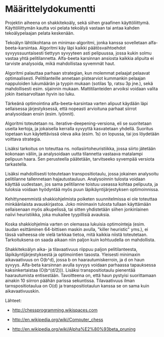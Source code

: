 Määrittelydokumentti
====================

Projektin aiheena on shakkitekoäly, sekä siihen graafinen käyttöliittymä. Käyttöliittymän kautta voi pelata tekoälyä vastaan tai antaa kahden tekoälypelaajan pelata keskenään.

Tekoälyn lähtökohtana on minimax-algoritmi, jonka kanssa sovelletaan alfa-beeta-karsintaa. Algoritmi käy läpi kaikki päätösvaihtoehdot syvyyssuuntaisesti tiettyyn syvyyteen asti pelipuussa, jossa kukin solmu vastaa yhtä pelitilannetta. Alfa-beeta karsinnan ansiosta kaikkia alipuita ei tarviste analysoida, mikä mahdollistaa syvemmät haut.

Algoritmi palauttaa parhaan strategian, kun molemmat pelaajat pelaavat optimaalisesti. Pelitilanteille annetaan pistearviot kummankin pelaajan nappuloiden lukumäärän ja tyypin mukaan (sotilas 1p, ratsu 3p jne.), sekä mahdollisesti esim. sijainnin mukaan. Mattitilanteiden arvoiksi voidaan valita jokin itseisarvoltaan hyvin iso luku.

Tärkeänä optimointina alfa-beeta-karsintaa varten alipuut käydään läpi sellaisessa järjestyksessä, että nopeasti arvioituna parhaat siirrot analysoidaan ensin (esim. lyönnit). 

Algoritmi toteutetaan ns. iterative-deepening-versiona, eli se suoritetaan useita kertoja, ja jokaisella kerralla syvyyttä kasvatetaan yhdellä. Suoritus lopetaan kun käytettävissä oleva aika (esim. 1s) on lopussa, tai jos löydetään voittava strategia.

Lisäksi tarkoitus on toteuttaa ns. nollasiirtoheuristiikka, jossa siirto jätetään kokonaan väliin, ja analysoidaan uutta tilannetta vastaava matalampi pelipuun haara. Sen perusteella päätetään, tarvitseeko syvempää versiota tarkastella.

Lisäksi mahdollisesti toteutetaan transpositiotaulu, jossa jokainen analysoitu pelitilanne tallennetaan hajautustauluun. Analysoinnin tulosta voidaan käyttää uudestaan, jos sama pelitilanne toistuu useassa kohtaa pelipuuta, ja tuloksia voidaan hyödyntää myös puun läpikäyntijärjestyksen optimoinnissa.

Kehittyneemmistä shakkiohjelmista poiketen suunnitelmissa ei ole toteuttaa minkäänlaista avauskirjastoa. Joko minimaxin tulosta tullaan käyttämään sellaisenaan myös alkupelissä, tai sitten yhdistetään siihen jonkinlainen naiivi heuristiikka, joka mukailee tyypillisiä avauksia.

Koska shakkiohjelmia varten on olemassa lukuisia optimointeja (esim. laudan esittäminen 64-bittisen maskin avulla, "killer heuristic" yms.), ei tässä vaiheessa ole vielä tarkkaa tietoa, mitä kaikkia niistä toteutetaan. Tarkoituksena on saada aikaan niin paljon kuin kohtuudella on mahdollista.

Shakkitekoälyn aika- ja tilavaativuus riippuu paljon pelitilanteesta, läpikäyntijärjestyksestä ja optimointien tasosta. Yleisesti minimaxin aikavaativuus on O(b^d), jossa b on haarautumiskerroin, ja d on haun syvyys. Alfa-beta karsinnan avulla syvyys voidaan parhaassa tapauksessa kaksinkertaistaa (O(b^(d/2))). Lisäksi transpositiotaulu pienentää haarautumista entisestään. Tavoitteena on, että haun pystyisi suorittamaan ainakin 10 siirron päähän parissa sekuntissa. Tilavaativuus ilman tarnspositiotaulua on O(d) ja transpositiotaulun kanssa se on sama kuin aikavaativuuskin.

Lähteet:

- http://chessprogramming.wikispaces.com

- http://en.wikipedia.org/wiki/Computer_chess

- http://en.wikipedia.org/wiki/Alpha%E2%80%93beta_pruning
